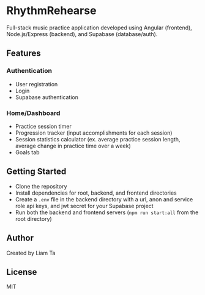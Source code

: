 # RhythmRehearse
Full-stack music practice application developed using Angular (frontend), Node.js/Express (backend), and Supabase (database/auth).

## Features
### Authentication
- User registration
- Login
- Supabase authentication

### Home/Dashboard
- Practice session timer
- Progression tracker (input accomplishments for each session)
- Session statistics calculator (ex. average practice session length, average change in practice time over a week)
- Goals tab

## Getting Started
- Clone the repository
- Install dependencies for root, backend, and frontend directories
- Create a `.env` file in the backend directory with a url, anon and service role api keys, and jwt secret for your Supabase project
- Run both the backend and frontend servers (`npm run start:all` from the root directory)

## Author
Created by Liam Ta

## License
MIT